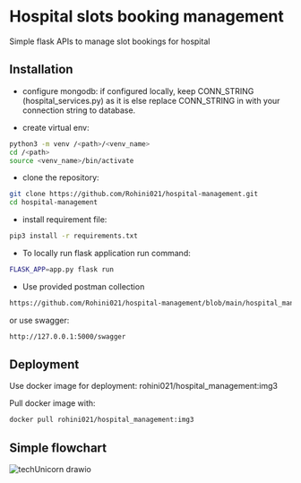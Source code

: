 # Hospital slots booking management

Simple flask APIs to manage slot bookings for hospital

## Installation
- configure mongodb: if configured locally, keep CONN_STRING (hospital_services.py) as it is else replace CONN_STRING in with your connection string to database.


- create virtual env:
```bash
python3 -m venv /<path>/<venv_name>
cd /<path>
source <venv_name>/bin/activate
```

- clone the repository:
```bash
git clone https://github.com/Rohini021/hospital-management.git
cd hospital-management
```
- install requirement file:
```bash
pip3 install -r requirements.txt
```
- To locally run flask application run command:
```bash
FLASK_APP=app.py flask run
```
- Use provided postman collection 
```bash
https://github.com/Rohini021/hospital-management/blob/main/hospital_management_postman_collection.json
```

or use swagger:
```bash
http://127.0.0.1:5000/swagger
```
## Deployment

Use docker image for deployment: rohini021/hospital_management:img3

Pull docker image with:
```bash
docker pull rohini021/hospital_management:img3
```

## Simple flowchart 

  ![techUnicorn drawio](https://user-images.githubusercontent.com/25196773/201357682-d771b057-652e-4f0d-b5a8-26b0f4e69a7c.png)


